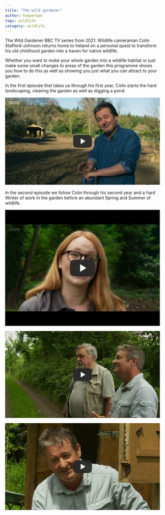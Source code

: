 ```yaml
---
title: "The wild gardener"
author: hooperman
tags: wildlife
catagory: wildlife
---
```

The Wild Gardener BBC TV series from 2021.
Wildlife cameraman Colin Stafford-Johnson returns home to Ireland on a personal quest to transform his old childhood garden into a haven for native wildlife.

Whether you want to make your whole garden into a wildlife habitat or just make some small changes to areas of the garden this programme shows you how to do this as well as showing you just what you can attract to your garden.

In the first episode that takes us through his first year, Colin starts the hard landscaping, clearing the garden as well as digging a pond.

[![The Wild Gardener 2021 episode 1](/assets/img/wildgardener1.jpg)](https://www.youtube.com/watch?v=4Hqg82jcrpI "The Wild Gardener 2021 episode 1")

In the second episode we follow Colin through his second year and a hard Winter of work in the garden before an abundant Spring and Summer of wildlife.

[![The Wild Gardener 2021 episode 2](/assets/img/wildgardener2.jpg)](https://www.youtube.com/watch?v=x09Sv-CjGyo "The Wild Gardener 2021 episode 2")


[![The Wild Gardener 2021 episode 3](/assets/img/wildgardenerepisode3.jpg)](https://www.youtube.com/watch?v=_l50JKybues "The Wild Gardener 2021 episode 3")


[![The Wild Gardener 2021 episode 4](/assets/img/wildgardener4.jpg)](https://www.youtube.com/watch?v=8XFnEHBQaVc "The Wild Gardener 2021 episode 4")
